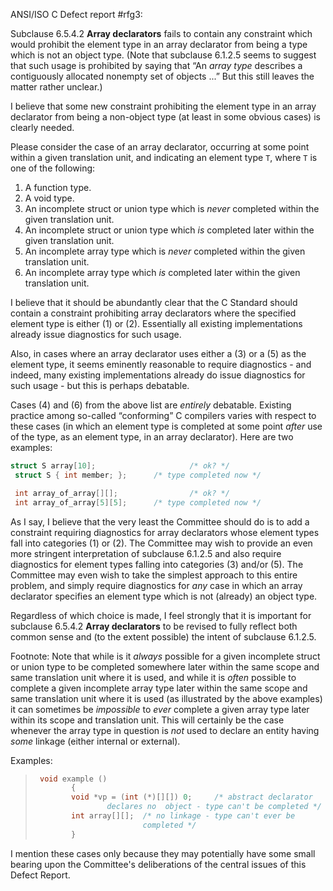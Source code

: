 ANSI/ISO C Defect report #rfg3:

Subclause 6.5.4.2 **Array declarators** fails to contain any constraint which
would prohibit the element type in an array declarator from being a type which
is not an object type. (Note that subclause 6.1.2.5 seems to suggest that such
usage is prohibited by saying that “An *array type* describes a contiguously
allocated nonempty set of objects ...” But this still leaves the matter rather
unclear.)

I believe that some new constraint prohibiting the element type in an array
declarator from being a non-object type (at least in some obvious cases) is
clearly needed.

Please consider the case of an array declarator, occurring at some point within
a given translation unit, and indicating an element type `T`, where `T` is one
of the following:

1. A function type.
2. A void type.
3. An incomplete struct or union type which is *never* completed within the given translation unit.
4. An incomplete struct or union type which *is* completed later within the given translation unit.
5. An incomplete array type which is *never* completed within the given translation unit.
6. An incomplete array type which *is* completed later within the given translation unit.

I believe that it should be abundantly clear that the C Standard should contain
a constraint prohibiting array declarators where the specified element type is
either (1) or (2). Essentially all existing implementations already issue
diagnostics for such usage.

Also, in cases where an array declarator uses either a (3) or a (5) as the
element type, it seems eminently reasonable to require diagnostics \- and
indeed, many existing implementations already do issue diagnostics for such
usage \- but this is perhaps debatable.

Cases (4) and (6) from the above list are *entirely* debatable. Existing
practice among so-called “conforming” C compilers varies with respect to these
cases (in which an element type is completed at some point *after* use of the
type, as an element type, in an array declarator). Here are two examples:

```c
struct S array[10];                     /* ok? */
 struct S { int member; };      /* type completed now */

 int array_of_array[][];                /* ok? */
 int array_of_array[5][5];      /* type completed now */
```

As I say, I believe that the very least the Committee should do is to add a
constraint requiring diagnostics for array declarators whose element types fall
into categories (1) or (2). The Committee may wish to provide an even more
stringent interpretation of subclause 6.1.2.5 and also require diagnostics for
element types falling into categories (3) and/or (5). The Committee may even
wish to take the simplest approach to this entire problem, and simply require
diagnostics for *any* case in which an array declarator specifies an element
type which is not (already) an object type.

Regardless of which choice is made, I feel strongly that it is important for
subclause 6.5.4.2 **Array declarators** to be revised to fully reflect both
common sense and (to the extent possible) the intent of subclause 6.1.2.5.

Footnote: Note that while is it *always* possible for a given incomplete struct
or union type to be completed somewhere later within the same scope and same
translation unit where it is used, and while it is *often* possible to complete
a given incomplete array type later within the same scope and same translation
unit where it is used (as illustrated by the above examples) it can sometimes be
*impossible* to *ever* complete a given array type later within its scope and
translation unit. This will certainly be the case whenever the array type in
question is *not* used to declare an entity having *some* linkage (either
internal or external).

Examples:

> ```c
>  void example ()
>         {
>         void *vp = (int (*)[][]) 0;     /* abstract declarator
>                 declares no  object - type can't be completed */
>         int array[][];  /* no linkage - type can't ever be
>                         completed */
>         }
> ```

I mention these cases only because they may potentially have some small bearing
upon the Committee's deliberations of the central issues of this Defect Report.
